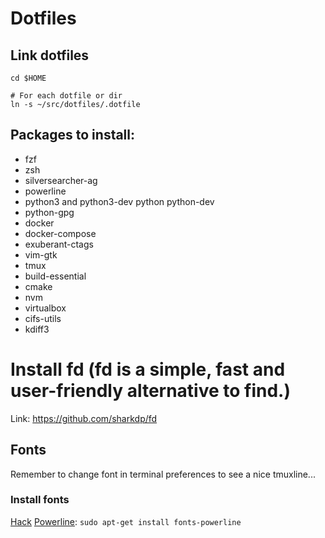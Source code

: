 # Dotfiles

## Link dotfiles

```
cd $HOME

# For each dotfile or dir
ln -s ~/src/dotfiles/.dotfile
```

## Packages to install:

* fzf
* zsh
* silversearcher-ag
* powerline
* python3 and python3-dev python python-dev
* python-gpg
* docker
* docker-compose
* exuberant-ctags
* vim-gtk
* tmux
* build-essential
* cmake
* nvm
* virtualbox
* cifs-utils
* kdiff3

# Install fd (fd is a simple, fast and user-friendly alternative to find.)
Link: https://github.com/sharkdp/fd

## Fonts

Remember to change font in terminal preferences to see a nice tmuxline...

### Install fonts
[Hack](https://github.com/chrissimpkins/Hack)
[Powerline](https://github.com/powerline/fonts): `sudo apt-get install fonts-powerline`

